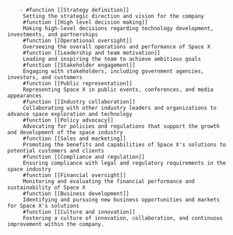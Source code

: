         - #function [[Strategy definition]]
         Setting the strategic direction and vision for the company
         #function [[High level decision making]]
         Making high-level decisions regarding technology development, investments, and partnerships
         #function [[Operational oversight]]
         Overseeing the overall operations and performance of Space X
         #function [[Leadership and team motivation]]
         Leading and inspiring the team to achieve ambitious goals
         #function [[Stakeholder engagement]]
         Engaging with stakeholders, including government agencies, investors, and customers
         #function [[Public representation]]
         Representing Space X in public events, conferences, and media appearances
         #function [[Industry collaboration]]
         Collaborating with other industry leaders and organizations to advance space exploration and technology
         #function [[Policy advocacy]]
         Advocating for policies and regulations that support the growth and development of the space industry
         #function [[Sales and marketing]]
         Promoting the benefits and capabilities of Space X's solutions to potential customers and clients
         #function [[Compliance and regulation]]
         Ensuring compliance with legal and regulatory requirements in the space industry
         #function [[Financial oversight]]
         Monitoring and evaluating the financial performance and sustainability of Space X
         #function [[Business development]]
         Identifying and pursuing new business opportunities and markets for Space X's solutions
         #function [[Culture and innovation]]
         Fostering a culture of innovation, collaboration, and continuous improvement within the company.


